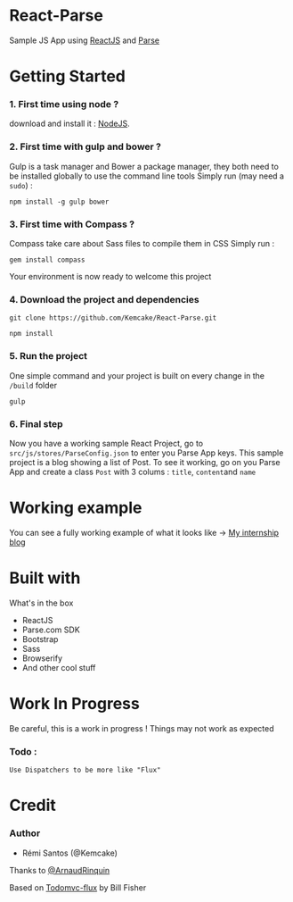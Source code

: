 React-Parse
===========

Sample JS App using [ReactJS](http://facebook.github.io/react/) and [Parse](http://parse.com/)

# Getting Started

### 1. First time using node ?
download and install it : [NodeJS](http://nodejs.org/download/).
### 2. First time with gulp and bower ?
Gulp is a task manager and Bower a package manager, they both need to be installed globally to use the command line tools
Simply run (may need a `sudo`) :
```
npm install -g gulp bower
```

### 3. First time with Compass ?
Compass take care about Sass files to compile them in CSS
Simply run :
```
gem install compass
```

Your environment is now ready to welcome this project
### 4. Download the project and dependencies
``` 
git clone https://github.com/Kemcake/React-Parse.git 
```
```
npm install
```

### 5. Run the project
One simple command and your project is built on every change in the `/build` folder 
```
gulp
```

### 6. Final step
Now you have a working sample React Project, go to `src/js/stores/ParseConfig.json` to enter you Parse App keys.
This sample project is a blog showing a list of Post. To see it working, go on you Parse App and create a class `Post` with 3 colums : `title`, `content`and `name`

# Working example
You can see a fully working example of what it looks like -> [My internship blog](http://blog.remisantos.com)

# Built with 
What's in the box
* ReactJS
* Parse.com SDK
* Bootstrap
* Sass
* Browserify
* And other cool stuff

# Work In Progress
Be careful, this is a work in progress ! Things may not work as expected



### Todo :
    Use Dispatchers to be more like "Flux" 


# Credit
### Author
* Rémi Santos (@Kemcake)

Thanks to [@ArnaudRinquin](https://github.com/ArnaudRinquin) 

Based on [Todomvc-flux](https://github.com/facebook/react/tree/master/examples/todomvc-flux) by Bill Fisher

